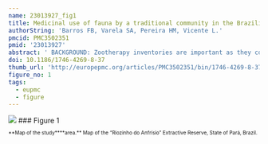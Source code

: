 ```yaml
---
name: 23013927_fig1
title: Medicinal use of fauna by a traditional community in the Brazilian Amazonia.
authorString: 'Barros FB, Varela SA, Pereira HM, Vicente L.'
pmcid: PMC3502351
pmid: '23013927'
abstract: ' BACKGROUND: Zootherapy inventories are important as they contribute to the world documentation of the prevalence, importance and diversity of the medicinal use of animals in traditional human communities. The present study aims to contribute with a more valuable example of the zootherapy practices of a traditional community in the Brazilian Amazonia - the "Riozinho do Anfrísio" Extractive Reserve, in Northern Brazil. METHODS: We used the methods of participant observation and semi-structured interviews, applied to 25 informants. We employed the combined properties of two indices to measure the medicinal importance of each cited species to the studied community, as well as their versatility in the treatment of diseases: the well known Use Value (UV) and the Medicinal Applications Value (MAV) that we developed. RESULTS: We recorded 31 species of medicinal animals from six taxonomic categories, seven of which are new to science. The species are used for the treatment of 28 diseases and one species is used as an amulet against snakebites. The five species with the highest UV indices are the most popular and valued by the studied community. Their contrasting MAV indices indicate that they have different therapeutic properties: specific (used for the treatment of few diseases; low versatility) and all-purpose (several diseases; high versatility). Similarly, the most cited diseases were also those that could be treated with a larger number of animal species. Ten species are listed in the CITES appendices and 21 are present in the IUCN Red List. The knowledge about the medicinal use of the local fauna is distributed evenly among the different age groups of the informants. CONCLUSIONS: This study shows that the local fauna represents an important medicinal resource for the inhabitants of the protected area. The combined use of the UV and MAV indices allowed identifying the species with the highest therapeutic potential. This type of information about a species may be of interest to pharmacological research, and is crucial to its conservation, since it helps signaling the species that may undergo higher hunting pressures. Data on zootherapy can also be of interesting to ecologists by contributing to indicators of local biodiversity richness.'
doi: 10.1186/1746-4269-8-37
thumb_url: 'http://europepmc.org/articles/PMC3502351/bin/1746-4269-8-37-1.gif'
figure_no: 1
tags:
  - eupmc
  - figure
---
```

<img src='http://europepmc.org/articles/PMC3502351/bin/1746-4269-8-37-1.jpg' style='max-height: 300px'>
### Figure 1
<p style='font-size: 10px;'>**Map of the study****area.** Map of the “Riozinho do Anfrísio” Extractive Reserve, State of Pará, Brazil.</p>
